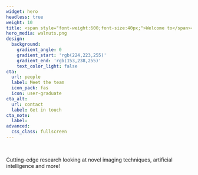 ```yaml
---
widget: hero
headless: true
weight: 10
title: <span style="font-weight:600;font-size:40px;">Welcome to</span><br><span style="font-weight:600;font-size:66px;">KCL Men's Health</span><br><span style="font-weight:600;font-size:25px;">A student society and research group</span>
hero_media: walnuts.png
design:
  background:
    gradient_angle: 0
    gradient_start: 'rgb(224,223,255)'
    gradient_end: 'rgb(153,238,255)'
    text_color_light: false
cta:
  url: people
  label: Meet the team
  icon_pack: fas
  icon: user-graduate
cta_alt:
  url: contact
  label: Get in touch
cta_note:
  label:
advanced:
  css_class: fullscreen
---
```


<br>

Cutting-edge research looking at novel imaging techniques, artificial intelligence and more!

<br>
